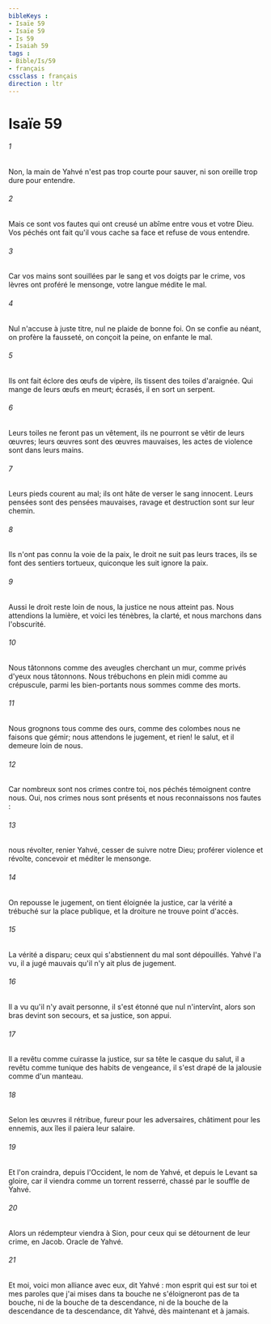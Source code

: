 ```yaml
---
bibleKeys : 
- Isaïe 59
- Isaïe 59
- Is 59
- Isaiah 59
tags : 
- Bible/Is/59
- français
cssclass : français
direction : ltr
---
```


# Isaïe 59

###### 1
Non, la main de Yahvé n'est pas trop courte pour sauver, ni son oreille trop dure pour entendre. 
###### 2
Mais ce sont vos fautes qui ont creusé un abîme entre vous et votre Dieu. Vos péchés ont fait qu'il vous cache sa face et refuse de vous entendre. 
###### 3
Car vos mains sont souillées par le sang et vos doigts par le crime, vos lèvres ont proféré le mensonge, votre langue médite le mal. 
###### 4
Nul n'accuse à juste titre, nul ne plaide de bonne foi. On se confie au néant, on profère la fausseté, on conçoit la peine, on enfante le mal. 
###### 5
Ils ont fait éclore des œufs de vipère, ils tissent des toiles d'araignée. Qui mange de leurs œufs en meurt; écrasés, il en sort un serpent. 
###### 6
Leurs toiles ne feront pas un vêtement, ils ne pourront se vêtir de leurs œuvres; leurs œuvres sont des œuvres mauvaises, les actes de violence sont dans leurs mains. 
###### 7
Leurs pieds courent au mal; ils ont hâte de verser le sang innocent. Leurs pensées sont des pensées mauvaises, ravage et destruction sont sur leur chemin. 
###### 8
Ils n'ont pas connu la voie de la paix, le droit ne suit pas leurs traces, ils se font des sentiers tortueux, quiconque les suit ignore la paix. 
###### 9
Aussi le droit reste loin de nous, la justice ne nous atteint pas. Nous attendions la lumière, et voici les ténèbres, la clarté, et nous marchons dans l'obscurité. 
###### 10
Nous tâtonnons comme des aveugles cherchant un mur, comme privés d'yeux nous tâtonnons. Nous trébuchons en plein midi comme au crépuscule, parmi les bien-portants nous sommes comme des morts. 
###### 11
Nous grognons tous comme des ours, comme des colombes nous ne faisons que gémir; nous attendons le jugement, et rien! le salut, et il demeure loin de nous. 
###### 12
Car nombreux sont nos crimes contre toi, nos péchés témoignent contre nous. Oui, nos crimes nous sont présents et nous reconnaissons nos fautes : 
###### 13
nous révolter, renier Yahvé, cesser de suivre notre Dieu; proférer violence et révolte, concevoir et méditer le mensonge. 
###### 14
On repousse le jugement, on tient éloignée la justice, car la vérité a trébuché sur la place publique, et la droiture ne trouve point d'accès. 
###### 15
La vérité a disparu; ceux qui s'abstiennent du mal sont dépouillés. Yahvé l'a vu, il a jugé mauvais qu'il n'y ait plus de jugement. 
###### 16
Il a vu qu'il n'y avait personne, il s'est étonné que nul n'intervînt, alors son bras devint son secours, et sa justice, son appui. 
###### 17
Il a revêtu comme cuirasse la justice, sur sa tête le casque du salut, il a revêtu comme tunique des habits de vengeance, il s'est drapé de la jalousie comme d'un manteau. 
###### 18
Selon les œuvres il rétribue, fureur pour les adversaires, châtiment pour les ennemis, aux îles il paiera leur salaire. 
###### 19
Et l'on craindra, depuis l'Occident, le nom de Yahvé, et depuis le Levant sa gloire, car il viendra comme un torrent resserré, chassé par le souffle de Yahvé. 
###### 20
Alors un rédempteur viendra à Sion, pour ceux qui se détournent de leur crime, en Jacob. Oracle de Yahvé. 
###### 21
Et moi, voici mon alliance avec eux, dit Yahvé : mon esprit qui est sur toi et mes paroles que j'ai mises dans ta bouche ne s'éloigneront pas de ta bouche, ni de la bouche de ta descendance, ni de la bouche de la descendance de ta descendance, dit Yahvé, dès maintenant et à jamais. 
